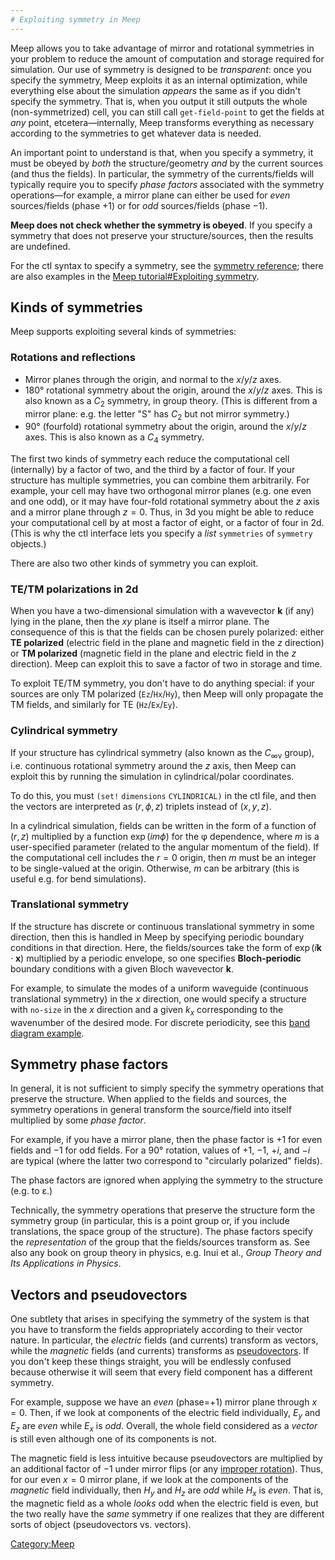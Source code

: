 ```yaml
---
# Exploiting symmetry in Meep
---
```


Meep allows you to take advantage of mirror and rotational symmetries in your problem to reduce the amount of computation and storage required for simulation. Our use of symmetry is designed to be *transparent*: once you specify the symmetry, Meep exploits it as an internal optimization, while everything else about the simulation *appears* the same as if you didn't specify the symmetry. That is, when you output it still outputs the whole (non-symmetrized) cell, you can still call `get-field-point` to get the fields at *any* point, etcetera—internally, Meep transforms everything as necessary according to the symmetries to get whatever data is needed.

An important point to understand is that, when you specify a symmetry, it must be obeyed by *both* the structure/geometry *and* by the current sources (and thus the fields). In particular, the symmetry of the currents/fields will typically require you to specify *phase factors* associated with the symmetry operations—for example, a mirror plane can either be used for *even* sources/fields (phase +1) or for *odd* sources/fields (phase −1).

**Meep does not check whether the symmetry is obeyed**. If you specify a symmetry that does not preserve your structure/sources, then the results are undefined.

For the ctl syntax to specify a symmetry, see the [symmetry reference](Meep_Reference#symmetry.md); there are also examples in the [Meep tutorial\#Exploiting symmetry](Meep_Tutorial#Exploiting_symmetry.md).

Kinds of symmetries
-------------------

Meep supports exploiting several kinds of symmetries:

### Rotations and reflections

-   Mirror planes through the origin, and normal to the $x$/$y$/$z$ axes.
-   180° rotational symmetry about the origin, around the $x$/$y$/$z$ axes. This is also known as a $C_2$ symmetry, in group theory. (This is different from a mirror plane: e.g. the letter "S" has $C_2$ but not mirror symmetry.)
-   90° (fourfold) rotational symmetry about the origin, around the $x$/$y$/$z$ axes. This is also known as a $C_4$ symmetry.

The first two kinds of symmetry each reduce the computational cell (internally) by a factor of two, and the third by a factor of four. If your structure has multiple symmetries, you can combine them arbitrarily. For example, your cell may have two orthogonal mirror planes (e.g. one even and one odd), or it may have four-fold rotational symmetry about the $z$ axis and a mirror plane through $z=0$. Thus, in 3d you might be able to reduce your computational cell by at most a factor of eight, or a factor of four in 2d. (This is why the ctl interface lets you specify a *list* `symmetries` of `symmetry` objects.)

There are also two other kinds of symmetry you can exploit.

### TE/TM polarizations in 2d

When you have a two-dimensional simulation with a wavevector $\textbf{k}$ (if any) lying in the plane, then the $xy$ plane is itself a mirror plane. The consequence of this is that the fields can be chosen purely polarized: either **TE polarized** (electric field in the plane and magnetic field in the $z$ direction) or **TM polarized** (magnetic field in the plane and electric field in the $z$ direction). Meep can exploit this to save a factor of two in storage and time.

To exploit TE/TM symmetry, you don't have to do anything special: if your sources are only TM polarized (`Ez`/`Hx`/`Hy`), then Meep will only propagate the TM fields, and similarly for TE (`Hz`/`Ex`/`Ey`).

### Cylindrical symmetry

If your structure has cylindrical symmetry (also known as the $C_{\infty\mathrm{v}}$ group), i.e. continuous rotational symmetry around the $z$ axis, then Meep can exploit this by running the simulation in cylindrical/polar coordinates.

To do this, you must `(set!` `dimensions` `CYLINDRICAL)` in the ctl file, and then the vectors are interpreted as $(r,\phi,z)$ triplets instead of $(x,y,z)$.

In a cylindrical simulation, fields can be written in the form of a function of $(r,z)$ multiplied by a function $\exp(im\phi)$ for the φ dependence, where $m$ is a user-specified parameter (related to the angular momentum of the field). If the computational cell includes the $r=0$ origin, then $m$ must be an integer to be single-valued at the origin. Otherwise, $m$ can be arbitrary (this is useful e.g. for bend simulations).

### Translational symmetry

If the structure has discrete or continuous translational symmetry in some direction, then this is handled in Meep by specifying periodic boundary conditions in that direction. Here, the fields/sources take the form of $\exp(i\textbf{k}\cdot\textbf{x})$ multiplied by a periodic envelope, so one specifies **Bloch-periodic** boundary conditions with a given Bloch wavevector $\textbf{k}$.

For example, to simulate the modes of a uniform waveguide (continuous translational symmetry) in the $x$ direction, one would specify a structure with `no-size` in the $x$ direction and a given $k_x$ corresponding to the wavenumber of the desired mode. For discrete periodicity, see this [band diagram example](Meep_Tutorial/Band_diagram,_resonant_modes,_and_transmission_in_a_holey_waveguide#Band_diagram.md).

Symmetry phase factors
----------------------

In general, it is not sufficient to simply specify the symmetry operations that preserve the structure. When applied to the fields and sources, the symmetry operations in general transform the source/field into itself multiplied by some *phase factor*.

For example, if you have a mirror plane, then the phase factor is +1 for even fields and −1 for odd fields. For a 90° rotation, values of +1, −1, +*i*, and −*i* are typical (where the latter two correspond to "circularly polarized" fields).

The phase factors are ignored when applying the symmetry to the structure (e.g. to ε.)

Technically, the symmetry operations that preserve the structure form the symmetry group (in particular, this is a point group or, if you include translations, the space group of the structure). The phase factors specify the *representation* of the group that the fields/sources transform as. See also any book on group theory in physics, e.g. Inui et al., *Group Theory and Its Applications in Physics*.

Vectors and pseudovectors
-------------------------

One subtlety that arises in specifying the symmetry of the system is that you have to transform the fields appropriately according to their vector nature. In particular, the *electric* fields (and currents) transform as vectors, while the *magnetic* fields (and currents) transforms as [pseudovectors](https://en.wikipedia.org/wiki/pseudovector). If you don't keep these things straight, you will be endlessly confused because otherwise it will seem that every field component has a different symmetry.

For example, suppose we have an *even* (phase=+1) mirror plane through $x=0$. Then, if we look at components of the electric field individually, $E_y$ and $E_z$ are *even* while $E_x$ is *odd*. Overall, the whole field considered as a *vector* is still even although one of its components is not.

The magnetic field is less intuitive because pseudovectors are multiplied by an additional factor of −1 under mirror flips (or any [improper rotation](https://en.wikipedia.org/wiki/improper_rotation)). Thus, for our even $x=0$ mirror plane, if we look at the components of the *magnetic* field individually, then $H_y$ and $H_z$ are *odd* while $H_x$ is *even*. That is, the magnetic field as a whole *looks* odd when the electric field is even, but the two really have the *same* symmetry if one realizes that they are different sorts of object (pseudovectors vs. vectors).

[Category:Meep](Meep.md)
